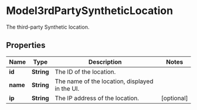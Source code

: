 

# Model3rdPartySyntheticLocation

The third-party Synthetic location.

## Properties

| Name | Type | Description | Notes |
|------------ | ------------- | ------------- | -------------|
|**id** | **String** | The ID of the location. |  |
|**name** | **String** | The name of the location, displayed in the UI. |  |
|**ip** | **String** | The IP address of the location. |  [optional] |



